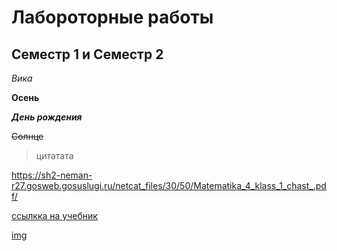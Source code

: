 # Лабороторные работы 
## Семестр 1 и Семестр 2
*Вика*

**Осень**

***День рождения***

~~Солнце~~

> цитатата
> 

<https://sh2-neman-r27.gosweb.gosuslugi.ru/netcat_files/30/50/Matematika_4_klass_1_chast_.pdf/>

[ссылкка на учебник](https://sh2-neman-r27.gosweb.gosuslugi.ru/netcat_files/30/50/Matematika_4_klass_1_chast_.pdf "открой")

[img](https://avatars.mds.yandex.net/i?id=b5c39b51d5405876c013c3fb10dbd667d42bae06-5083805-images-thumbs&n=13 "open") 

